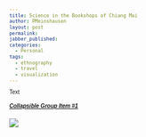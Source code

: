 ```yaml
---
title: Science in the Bookshops of Chiang Mai
author: PMeinshausen
layout: post
permalink: 
jabber_published:
categories:
  - Personal
tags:
  - ethnography
  - travel
  - visualization
---
```

<link rel="stylesheet" href="https://maxcdn.bootstrapcdn.com/bootstrap/3.2.0/css/bootstrap.min.css">
<link rel="stylesheet" href="https://code.jquery.com/ui/1.11.1/themes/smoothness/jquery-ui.css">
<script src="https://ajax.googleapis.com/ajax/libs/jquery/1.11.1/jquery.min.js"></script>
<script src="https://code.jquery.com/ui/1.11.1/jquery-ui.js"></script>
<script src="https://maxcdn.bootstrapcdn.com/bootstrap/3.2.0/js/bootstrap.min.js"></script>
<script src="http://d3js.org/d3.v3.min.js"></script>
<style>
    body {
        font: 10px sans-serif;
    }
    .node {
        stroke-width: 1.5px;
    }

    .link {
        stroke: #EBC51C;
        stroke-opacity: .6;
    }

    .node {
        fill: #E35604;
    }

    .node text {
        color: #000;
        font: 10px sans-serif;
        pointer-events: none;
    }
    .text_scroll {
        max-height:200px;
        overflow-y:scroll;
    }
    .axis path,
    .axis line {
        fill: none;
        stroke: #213CB1;
        shape-rendering: crispEdges;
    }

    rect {
        fill: #E35604;
    }
</style>


<div>
    Text

</div>
<div class="panel-group" id="accordion">
  <div class="panel panel-default">
    <div class="panel-heading">
      <h5 class="panel-title">
        <a data-toggle="collapse" data-parent="#accordion" href="#collapseOne">
          Collapsible Group Item #1
        </a>
      </h5>
    </div>
    <div id="collapseOne" class="panel-collapse collapse">
      <div class="panel-body">
        <img src="https://googledrive.com/host/0B4U5l0y6n26iNHFiakpqLVhjOUk/chiang_1bookshelf1.jpg">
      </div>
    </div>
  </div>
</div>
<div id="chart"></div>
<div class='text_scroll' id="table"></div>

<script>
        var margin = {top: 20, right: 20, bottom: 40, left: 40},
            width = 600 - margin.left - margin.right,
            height = 300 - margin.top - margin.bottom;

        var x = d3.scale.ordinal().rangeRoundBands([0, width], .1);

        var y = d3.scale.linear().range([height, 0]);

        var xAxis = d3.svg.axis()
            .scale(x)
            .orient('bottom');

        var yAxis = d3.svg.axis()
            .scale(y)
            .orient('left');

        var svg = d3.select('div#chart').append('svg')
            .attr('width', width + margin.left + margin.right)
            .attr('height', height + margin.top + margin.bottom)
          .append('g')
            .attr('transform', 'translate(' + margin.left + ',' + margin.top + ')');

        var svgTable = d3.select('div#table').append('svg')
            .attr('width', width + margin.left + margin.right)
            .attr('height', height + margin.top + margin.bottom)
          .append('g')
            .attr('transform', 'translate(' + margin.left + ',' + margin.top + ')');


        d3.csv("http://housesofstones.github.io/data/chiangMai_data.csv ", function(error, data){

            years = {};
            for (i=0; i<data.length; i++){
                if (!(data[i].date in years)){
                    years[data[i].date] = 1;
                } else {
                    years[data[i].date] = years[data[i].date] + 1
                }
            }

            bar_data = [];
            for (var key in years){
                bar_dict = {};
                bar_dict['year'] = key;
                bar_dict['value'] = years[key];
                bar_data.push(bar_dict);
            }
            
            x.domain(bar_data.map(function(d){ return d.year; }));
            y.domain([0, d3.max(bar_data, function(d){ return d.value; })]);

            svg.append('g')
                .attr('class', 'x axis')
                .attr('transform', 'translate(0,' + height + ')')
                .call(xAxis)
              .selectAll('text')
                .style("text-anchor", "end")
                .attr("dx", "-.8em")
                .attr("dy", "-.35em")
                .attr("transform", "rotate(-70)" );

            svg.append('g')
                .attr('class', 'y axis')
                .call(yAxis)
              .append('text')
                .attr('transform', 'rotate(-90)')
                .attr('y', 6)
                .attr('dy', '.71em')
                .style('text-anchor', 'end')
                .text('Count');

            svg.selectAll('bar')
                .data(bar_data)
              .enter().append('rect')
                .attr('class', 'chart_bar')
                .attr('x', function(d){ return x(d.year); })
                .attr('width', x.rangeBand())
                .attr('y', function(d){ return y(d.value); })
                .attr('height', function(d){ return height - y(d.value); })
                .on('mouseover', function(d){
                    d3.select(this).style('fill', '#D80913');
                    })
                .on('mouseout', function(d){
                    d3.select(this).style('fill', '#E35604')
                    })
                .on('click', function(d){
                    create_table(d);
                });

            function create_table(d){

                console.log(d.year);

                svgTable.append('text')
                    .attr('class', 'title')
                    .attr('x', width/2)
                    .attr('y', 0)
                    .style('font-size', '20px')
                    .text(d.year);

                svgTable.selectAll('.title')
                    .transition()
                    .text(d.year);

                var labels = svgTable.selectAll('.titles')
                    .data(data.filter(function(el){
                        return el.date == d.year;
                    }));

                labels
                    .enter().append('text')
                    .attr('class', 'titles')
                    .attr('x', 20)
                    .attr('y', function(d,i){ return (i*15)+10 })
                    .text(function(e){ return e.found_title })
                    .on('mouseover', function(d){
                        d3.select(this)
                        .style('fill', 'blue')
                        .style('text-decoration', 'underline')
                        .style('cursor', 'pointer')
                    })
                    .on('mouseout', function(d){
                        d3.select(this)
                        .style('fill', 'black')
                        .style('text-decoration', 'none')
                        .style('cursor', 'default')
                    })
                    .on('click', function(e){ return OpenInNewTab(e.link) });

                labels
                    .data(data.filter(function(el){
                        return el.date == d.year;
                    }))
                    .transition()
                    .duration(400)
                    .text(function(e){ return e.found_title });

                labels.exit().remove();

            }

            function OpenInNewTab(url){
                var win = window.open(url, '_blank');
                win.focus();
            }
        });
</script>